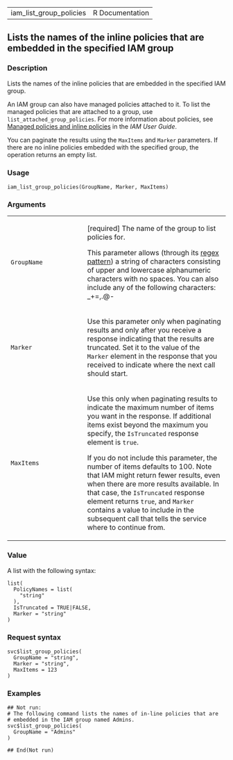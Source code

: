 <table style="width: 100%;">
<tbody>
<tr class="odd">
<td>iam_list_group_policies</td>
<td style="text-align: right;">R Documentation</td>
</tr>
</tbody>
</table>

## Lists the names of the inline policies that are embedded in the specified IAM group

### Description

Lists the names of the inline policies that are embedded in the
specified IAM group.

An IAM group can also have managed policies attached to it. To list the
managed policies that are attached to a group, use
`list_attached_group_policies`. For more information about policies, see
[Managed policies and inline
policies](https://docs.aws.amazon.com/IAM/latest/UserGuide/access_policies_managed-vs-inline.html)
in the *IAM User Guide*.

You can paginate the results using the `MaxItems` and `Marker`
parameters. If there are no inline policies embedded with the specified
group, the operation returns an empty list.

### Usage

    iam_list_group_policies(GroupName, Marker, MaxItems)

### Arguments

<table>
<colgroup>
<col style="width: 35%" />
<col style="width: 65%" />
</colgroup>
<tbody>
<tr class="odd">
<td><code id="iam_list_group_policies_:_GroupName">GroupName</code></td>
<td><p>[required] The name of the group to list policies for.</p>
<p>This parameter allows (through its <a
href="https://en.wikipedia.org/wiki/Regex">regex pattern</a>) a string
of characters consisting of upper and lowercase alphanumeric characters
with no spaces. You can also include any of the following characters:
_+=,.@-</p></td>
</tr>
<tr class="even">
<td><code id="iam_list_group_policies_:_Marker">Marker</code></td>
<td><p>Use this parameter only when paginating results and only after
you receive a response indicating that the results are truncated. Set it
to the value of the <code>Marker</code> element in the response that you
received to indicate where the next call should start.</p></td>
</tr>
<tr class="odd">
<td><code id="iam_list_group_policies_:_MaxItems">MaxItems</code></td>
<td><p>Use this only when paginating results to indicate the maximum
number of items you want in the response. If additional items exist
beyond the maximum you specify, the <code>IsTruncated</code> response
element is <code>true</code>.</p>
<p>If you do not include this parameter, the number of items defaults to
100. Note that IAM might return fewer results, even when there are more
results available. In that case, the <code>IsTruncated</code> response
element returns <code>true</code>, and <code>Marker</code> contains a
value to include in the subsequent call that tells the service where to
continue from.</p></td>
</tr>
</tbody>
</table>

### Value

A list with the following syntax:

    list(
      PolicyNames = list(
        "string"
      ),
      IsTruncated = TRUE|FALSE,
      Marker = "string"
    )

### Request syntax

    svc$list_group_policies(
      GroupName = "string",
      Marker = "string",
      MaxItems = 123
    )

### Examples

    ## Not run: 
    # The following command lists the names of in-line policies that are
    # embedded in the IAM group named Admins.
    svc$list_group_policies(
      GroupName = "Admins"
    )

    ## End(Not run)
